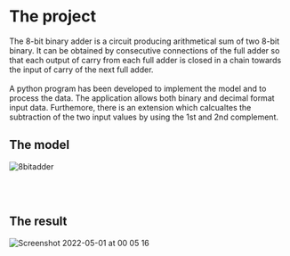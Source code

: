 # The project

  The 8-bit binary adder is a circuit producing arithmetical sum of two 8-bit binary. It can be obtained by consecutive connections of the full adder so that each output of carry from each full adder is closed in a chain towards the input of carry of the next full adder.<br/><br/>
  A python program has been developed to implement the model and to process the data. The application allows both binary and decimal format input data. Furthemore, there is an extension which calcualtes the subtraction of the two input values by using the 1st and 2nd complement.

## The model

![8bitadder](https://user-images.githubusercontent.com/93223563/166125227-29ad236f-65a3-43a9-bd42-61e2c44973ba.png)

<br/><br/>
## The result

![Screenshot 2022-05-01 at 00 05 16](https://user-images.githubusercontent.com/93223563/166125458-eb55cad0-80dd-46e9-9bc3-7793fd61adac.png)
